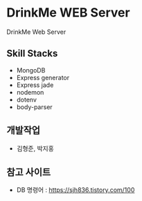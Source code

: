 # DrinkMe WEB Server

DrinkMe Web Server

## Skill Stacks

- MongoDB
- Express generator
- Express jade
- nodemon
- dotenv
- body-parser

## 개발작업

- 김형준, 박지홍

## 참고 사이트

- DB 명령어 : https://sjh836.tistory.com/100
